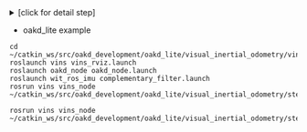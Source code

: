 <details><summary>[click for detail step]</summary>

+ #### Prerequisite:

  + Install dependency
  ```
  sudo apt-get install cmake
  sudo apt-get install libgoogle-glog-dev libgflags-dev
  sudo apt-get install libatlas-base-dev
  sudo apt-get install libeigen3-dev
  sudo apt-get install libsuitesparse-dev
  ```

  + Download [latest stable release Ceres Solver](http://ceres-solver.org/installation.html)
  ```
  wget http://ceres-solver.org/ceres-solver-2.1.0.tar.gz
  tar zxf ceres-solver-2.1.0.tar.gz
  mkdir ceres-bin
  cd ceres-bin
  cmake ../ceres-solver-2.1.0
  make -j3
  make test
  sudo make install
  ```

  + Build Vins-Fusion with ROS
  ```
  cd ~/catkin_ws/src
  git clone https://github.com/HKUST-Aerial-Robotics/VINS-Fusion.git
  cd ../
  catkin_make
  source ~/catkin_ws/devel/setup.bash
  ```

  + Modify Vins-Fusion CMakeList
  ```
  #set(CMAKE_CXX_FLAGS "-std=c++11")
  set(CMAKE_CXX_STANDARD 14)
  ```

  + Add header file to Chessboard.h
  ```
  #include <opencv2/imgproc/types_c.h>
  #include <opencv2/calib3d/calib3d_c.h>
  ```

  + Add header file to CameraCalibration.h
  ```
  #include <opencv2/imgproc/types_c.h>
  #include <opencv2/imgproc/imgproc_c.h>
  ```

  + Add header file to BRIEF.h
  ```
  #include <opencv2/imgproc/types_c.h>
  ```

  + Add header file to feature_tracker.h
  ```
  #include <opencv2/highgui.hpp>
  #include <opencv2/cvconfig.h>
  #include <opencv2/imgproc/types_c.h>
  ```

  + Add header file to pose_graph.h and keyframe.h
  ```
  #include <opencv2/imgproc/imgproc_c.h>
  ```

  + Modify KITTIGPSTest.cpp and KITTIOdomTest.cpp
  ```
  CV_LOAD_IMAGE_GRAYSCALE -> cv::IMREAD_GRAYSCALE
  ```

  + Kalibr result explain
  ```
                    [r11 r12 r13 Tx]   [R T]
  T_cn_cnm1 (4x4) = [r21 r22 r23 Ty] = [0 1]
                    [r31 r32 r33 Tz]
                    [0 0 0 1]
  R (3x3) is come from baseline q vector (quaternion vector) [q1 q2 q3 q4], you need to convert it to rotation matrix
  T (3x1) is come from baseline t vector (translation vector) [Tx Ty Tz] or [t1 t2 t3]
  ```

  + Turn quaternion to rotation matrix
  ```
  # change q1,q2,q3,q4 before you use
  python3 quaternion2rotation.py
  ```

  + Place result to vins-fusion config.yaml
  ```
  body_T_cam0: !!opencv-matrix  # T_ic:(cam0 to imu0): 
     rows: 4
     cols: 4
     dt: d
     data: [-0.0096388,-0.00337655,0.99994784,0.00059751,
            -0.99971708,-0.02171366,-0.00970989,-0.00045322,
            0.02174531,-0.99975853,-0.0031663,0.0000265,
            0, 0, 0, 1]

  body_T_cam1: !!opencv-matrix # T_ic:(cam1 to imu0):
     rows: 4
     cols: 4
     dt: d
     data: [0.01041671,-0.00427108,0.99993662,0.00171211,
            -0.99970228,-0.02210983,0.01031983,-0.07777024,
            0.02206435,-0.99974642,-0.00450012,0.00153162,
            0, 0, 0, 1]
  ```

  </details>

- oakd_lite example
```
cd ~/catkin_ws/src/oakd_development/oakd_lite/visual_inertial_odometry/vins_fusion
roslaunch vins vins_rviz.launch
roslaunch oakd_node oakd_node.launch
roslaunch wit_ros_imu complementary_filter.launch
rosrun vins vins_node ~/catkin_ws/src/oakd_development/oakd_lite/visual_inertial_odometry/stereo_config/oakd_lite_stereo.yaml 

rosrun vins vins_node ~/catkin_ws/src/oakd_development/oakd_lite/visual_inertial_odometry/stereo_imu_config/oakd_lite_stereo_imu.yaml
```
